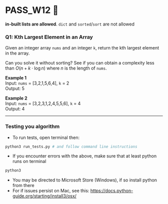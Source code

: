 # PASS_W12 🎉
**in-built lists are allowed**. `dict` and `sorted`/`sort` are not allowed 

### Q1: Kth Largest Element in an Array
Given an integer array `nums` and an integer `k`, return the kth largest element in the array.  

Can you solve it without sorting? See if you can obtain a complexity less than $O(n + k\cdot \log n)$ where $n$ is the length of `nums`.  

**Example 1**  
Input: `nums` = [3,2,1,5,6,4], `k` = 2  
Output: 5  


**Example 2**  
Input: `nums` = [3,2,3,1,2,4,5,5,6], `k` = 4  
Output: 4  

---

### Testing you algorithm
- To run tests, open terminal then:
```sh
python3 run_tests.py # and follow command line instructions
```

- If you encounter errors with the above, make sure that at least python runs on terminal
```sh
python3
```

- You may be directed to Microsoft Store (Windows), if so install python from there
- For if issues persist on Mac,  see this: https://docs.python-guide.org/starting/install3/osx/
